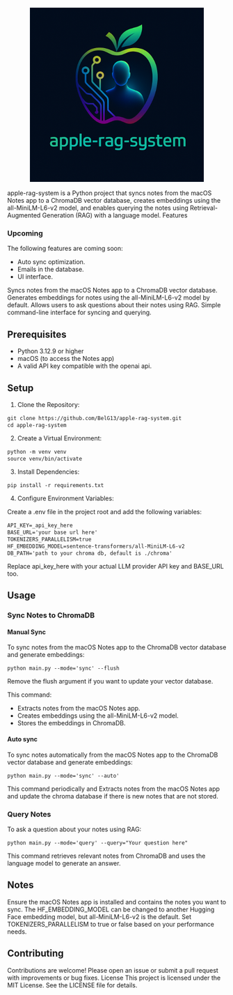 
<p align="center">
  <img src="assets/logo.png" alt="Logo" width="400"/>
</p>




apple-rag-system is a Python project that syncs notes from the macOS Notes app to a ChromaDB vector database, creates embeddings using the all-MiniLM-L6-v2 model, and enables querying the notes using Retrieval-Augmented Generation (RAG) with a language model.
Features

### Upcoming

The following features are coming soon:
- Auto sync optimization.
- Emails in the database.
- UI interface.

Syncs notes from the macOS Notes app to a ChromaDB vector database.
Generates embeddings for notes using the all-MiniLM-L6-v2 model by default.
Allows users to ask questions about their notes using RAG.
Simple command-line interface for syncing and querying.

## Prerequisites

- Python 3.12.9 or higher
- macOS (to access the Notes app)
- A valid API key compatible with the openai api.

## Setup
1. Clone the Repository: 
```
git clone https://github.com/BelG13/apple-rag-system.git
cd apple-rag-system
```

2. Create a Virtual Environment: 
```
python -m venv venv
source venv/bin/activate
```

3. Install Dependencies: 
```
pip install -r requirements.txt
```

4. Configure Environment Variables:

Create a .env file in the project root and add the following variables:
```
API_KEY=_api_key_here
BASE_URL='your base url here'
TOKENIZERS_PARALLELISM=true
HF_EMBEDDING_MODEL=sentence-transformers/all-MiniLM-L6-v2
DB_PATH='path to your chroma db, default is ./chroma'
```

Replace api_key_here with your actual LLM provider API key and BASE_URL too.

## Usage
### Sync Notes to ChromaDB
#### Manual Sync
To sync notes from the macOS Notes app to the ChromaDB vector database and generate embeddings:
```
python main.py --mode='sync' --flush
```
Remove the flush argument if you want to update your vector database.

This command:

- Extracts notes from the macOS Notes app.
- Creates embeddings using the all-MiniLM-L6-v2 model.
- Stores the embeddings in ChromaDB.

#### Auto sync
To sync notes automatically from the macOS Notes app to the ChromaDB vector database and generate embeddings:
```
python main.py --mode='sync' --auto'
```

This command periodically and Extracts notes from the macOS Notes app and update the chroma database if there
is new notes that are not stored.

### Query Notes
To ask a question about your notes using RAG:
```
python main.py --mode='query' --query="Your question here"
```

This command retrieves relevant notes from ChromaDB and uses the language model to generate an answer.

## Notes

Ensure the macOS Notes app is installed and contains the notes you want to sync.
The HF_EMBEDDING_MODEL can be changed to another Hugging Face embedding model, but all-MiniLM-L6-v2 is the default.
Set TOKENIZERS_PARALLELISM to true or false based on your performance needs.

## Contributing
Contributions are welcome! Please open an issue or submit a pull request with improvements or bug fixes.
License
This project is licensed under the MIT License. See the LICENSE file for details.
